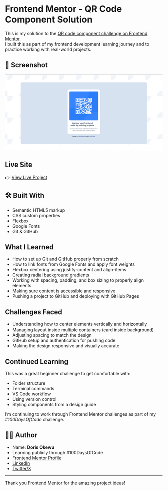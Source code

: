 # Frontend Mentor - QR Code Component Solution

This is my solution to the [QR code component challenge on Frontend Mentor](https://www.frontendmentor.io/challenges/qr-code-component-iux_sIO_H).  
I built this as part of my frontend development learning journey and to practice working with real-world projects.

## 📸 Screenshot

![Design Screenshot](./images/screenshot.png)

## Live Site

👉 [View Live Project](https://doris-okewu.github.io/qr-code-component/)

## 🛠 Built With

- Semantic HTML5 markup
- CSS custom properties
- Flexbox
- Google Fonts
- Git & GitHub

## What I Learned

- How to set up Git and GitHub properly from scratch
- How to link fonts from Google Fonts and apply font weights
- Flexbox centering using justify-content and align-items
- Creating radial background gradients
- Working with spacing, padding, and box sizing to properly align elements
- Making sure content is accessible and responsive
- Pushing a project to GitHub and deploying with GitHub Pages

## Challenges Faced

- Understanding how to center elements vertically and horizontally
- Managing layout inside multiple containers (card inside background)
- Adjusting spacing to match the design
- GitHub setup and authentication for pushing code
- Making the design responsive and visually accurate

## Continued Learning

This was a great beginner challenge to get comfortable with:

- Folder structure
- Terminal commands
- VS Code workflow
- Using version control
- Styling components from a design guide

I’m continuing to work through Frontend Mentor challenges as part of my _#100DaysOfCode_ challenge.

## 🙋‍♀ Author

- Name: **Doris Okewu**
- Learning publicly through #100DaysOfCode
- [Frontend Mentor Profile](https://www.frontendmentor.io/profile/Doris-Okewu)
- [LinkedIn](https://www.linkedin.com/in/doris-okewu)
- [Twitter/X](https://x.com/Doristechne)

---

Thank you Frontend Mentor for the amazing project ideas!
